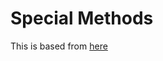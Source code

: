 # Special Methods

This is based from [here](https://docs.python.org/3/reference/datamodel.html)

##
